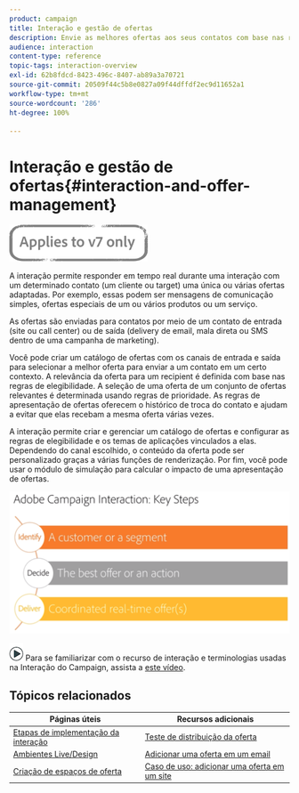 ```yaml
---
product: campaign
title: Interação e gestão de ofertas
description: Envie as melhores ofertas aos seus contatos com base nas regras de elegibilidade.
audience: interaction
content-type: reference
topic-tags: interaction-overview
exl-id: 62b8fdcd-8423-496c-8407-ab89a3a70721
source-git-commit: 20509f44c5b8e0827a09f44dffdf2ec9d11652a1
workflow-type: tm+mt
source-wordcount: '286'
ht-degree: 100%

---
```


# Interação e gestão de ofertas{#interaction-and-offer-management}

![](../../assets/v7-only.svg)

A interação permite responder em tempo real durante uma interação com um determinado contato (um cliente ou target) uma única ou várias ofertas adaptadas. Por exemplo, essas podem ser mensagens de comunicação simples, ofertas especiais de um ou vários produtos ou um serviço.

As ofertas são enviadas para contatos por meio de um contato de entrada (site ou call center) ou de saída (delivery de email, mala direta ou SMS dentro de uma campanha de marketing).

Você pode criar um catálogo de ofertas com os canais de entrada e saída para selecionar a melhor oferta para enviar a um contato em um certo contexto. A relevância da oferta para um recipient é definida com base nas regras de elegibilidade. A seleção de uma oferta de um conjunto de ofertas relevantes é determinada usando regras de prioridade. As regras de apresentação de ofertas oferecem o histórico de troca do contato e ajudam a evitar que elas recebam a mesma oferta várias vezes.

A interação permite criar e gerenciar um catálogo de ofertas e configurar as regras de elegibilidade e os temas de aplicações vinculados a elas. Dependendo do canal escolhido, o conteúdo da oferta pode ser personalizado graças a várias funções de renderização. Por fim, você pode usar o módulo de simulação para calcular o impacto de uma apresentação de ofertas.

![](assets/Offermgt2.png)

![](assets/do-not-localize/how-to-video.png) Para se familiarizar com o recurso de interação e terminologias usadas na Interação do Campaign, assista a [este vídeo](https://helpx.adobe.com/campaign/classic/how-to/acs-overview.html?playlist=/ccx/v1/collection/product/campaign/classic/segment/digital-marketers/explevel/intermediate/applaunch/get-started/collection.ccx.js&amp;ref=helpx.adobe.com).

## Tópicos relacionados

| Páginas úteis | Recursos adicionais |
|---|---|
| [Etapas de implementação da interação](../../interaction/using/implementation-steps.md) | [Teste de distribuição da oferta](../../interaction/using/about-offers-simulation.md) |
| [Ambientes Live/Design](../../interaction/using/live-design-environments.md) | [Adicionar uma oferta em um email](../../interaction/using/integrating-an-offer-via-the-wizard.md) |
| [Criação de espaços de oferta](../../interaction/using/creating-offer-spaces.md) | [Caso de uso: adicionar uma oferta em um site](../../interaction/using/offers-on-an-inbound-channel.md) |
